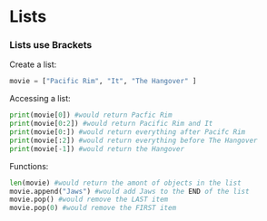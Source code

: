 # Lists

### Lists use Brackets

Create a list:
```py
movie = ["Pacific Rim", "It", "The Hangover" ]
```

Accessing a list:
```py
print(movie[0]) #would return Pacfic Rim
print(movie[0:2]) #would return Pacific Rim and It
print(movie[0:]) #would return everything after Pacifc Rim
print(movie[:2]) #would return everything before The Hangover
print(movie[-1]) #would return the Hangover
```

Functions:
```py
len(movie) #would return the amont of objects in the list
movie.append("Jaws") #would add Jaws to the END of the list
movie.pop() #would remove the LAST item
movie.pop(0) #would remove the FIRST item
```